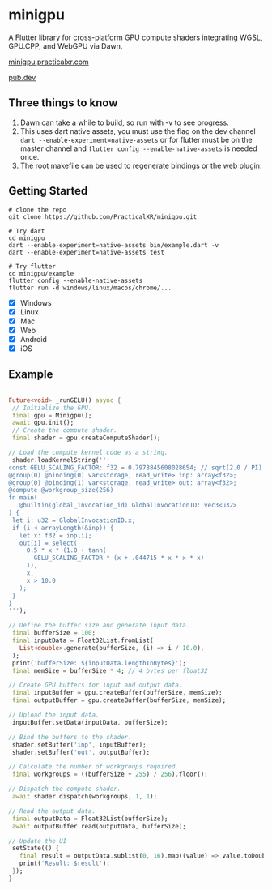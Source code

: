 
# minigpu

A Flutter library for cross-platform GPU compute shaders integrating WGSL, GPU.CPP, and WebGPU via Dawn.

[minigpu.practicalxr.com](https://minigpu.practicalxr.com/)

[pub.dev](https://pub.dev/packages/minigpu)

## Three things to know

1. Dawn can take a while to build, so run with -v to see progress.
2. This uses dart native assets, you must use the flag on the dev channel `dart --enable-experiment=native-assets` or for flutter must be on the master channel and
`flutter config --enable-native-assets` is needed once.
3. The root makefile can be used to regenerate bindings or the web plugin.

## Getting Started

```console
# clone the repo
git clone https://github.com/PracticalXR/minigpu.git

# Try dart
cd minigpu
dart --enable-experiment=native-assets bin/example.dart -v
dart --enable-experiment=native-assets test

# Try flutter
cd minigpu/example
flutter config --enable-native-assets
flutter run -d windows/linux/macos/chrome/...
```

- [x] Windows
- [x] Linux
- [x] Mac
- [x] Web
- [x] Android
- [x] iOS

## Example

 ```dart

Future<void> _runGELU() async {
  // Initialize the GPU.
  final gpu = Minigpu();
  await gpu.init();
  // Create the compute shader.
  final shader = gpu.createComputeShader();

// Load the compute kernel code as a string.
  shader.loadKernelString('''
const GELU_SCALING_FACTOR: f32 = 0.7978845608028654; // sqrt(2.0 / PI)
@group(0) @binding(0) var<storage, read_write> inp: array<f32>;
@group(0) @binding(1) var<storage, read_write> out: array<f32>;
@compute @workgroup_size(256)
fn main(
    @builtin(global_invocation_id) GlobalInvocationID: vec3<u32>
) {
  let i: u32 = GlobalInvocationID.x;
  if (i < arrayLength(&inp)) {
    let x: f32 = inp[i];
    out[i] = select(
      0.5 * x * (1.0 + tanh(
        GELU_SCALING_FACTOR * (x + .044715 * x * x * x)
      )),
      x,
      x > 10.0
    );
  }
}
''');

// Define the buffer size and generate input data.
  final bufferSize = 100;
  final inputData = Float32List.fromList(
    List<double>.generate(bufferSize, (i) => i / 10.0),
  );
  print('bufferSize: ${inputData.lengthInBytes}');
  final memSize = bufferSize * 4; // 4 bytes per float32

// Create GPU buffers for input and output data.
  final inputBuffer = gpu.createBuffer(bufferSize, memSize);
  final outputBuffer = gpu.createBuffer(bufferSize, memSize);

// Upload the input data.
  inputBuffer.setData(inputData, bufferSize);

// Bind the buffers to the shader.
  shader.setBuffer('inp', inputBuffer);
  shader.setBuffer('out', outputBuffer);

// Calculate the number of workgroups required.
  final workgroups = ((bufferSize + 255) / 256).floor();

// Dispatch the compute shader.
  await shader.dispatch(workgroups, 1, 1);

// Read the output data.
  final outputData = Float32List(bufferSize);
  await outputBuffer.read(outputData, bufferSize);

// Update the UI 
  setState(() {
    final result = outputData.sublist(0, 16).map((value) => value.toDouble()).toList();
    print('Result: $result');
  });
}
  ```
